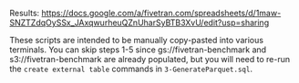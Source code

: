 Results: https://docs.google.com/a/fivetran.com/spreadsheets/d/1maw-SNZTZdqOySSx_JAxqwurheuQZnUharSyBTB3XvU/edit?usp=sharing

These scripts are intended to be manually copy-pasted into various terminals.
You can skip steps 1-5 since gs://fivetran-benchmark and s3://fivetran-benchmark are already populated,
but you will need to re-run the `create external table` commands in `3-GenerateParquet.sql`.